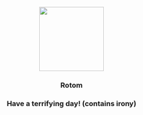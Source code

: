 <p align="center">
    <img src="https://raw.githubusercontent.com/PokeAPI/sprites/master/sprites/pokemon/479.png" width="150" height="150">
</p>
<h3 align="center"> <b>Rotom</b></h3>
<h3 align="center">Have a terrifying day! (contains irony)</h3>
